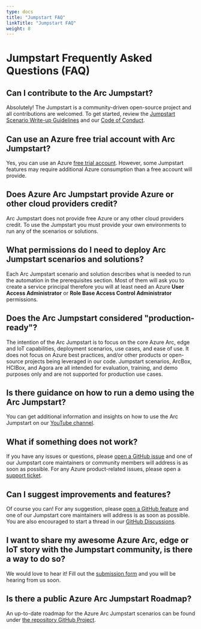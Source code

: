 ```yaml
---
type: docs
title: "Jumpstart FAQ"
linkTitle: "Jumpstart FAQ"
weight: 8
---
```


# Jumpstart Frequently Asked Questions (FAQ)

## Can I contribute to the Arc Jumpstart?

Absolutely! The Jumpstart is a community-driven open-source project and all contributions are welcomed. To get started, review the [Jumpstart Scenario Write-up Guidelines](../contributing/) and our [Code of Conduct](../../CODE_OF_CONDUCT.md).

## Can use an Azure free trial account with Arc Jumpstart?

Yes, you can use an Azure [free trial account](https://azure.microsoft.com/free). However, some Jumpstart features may require additional Azure consumption than a free account will provide.

## Does Azure Arc Jumpstart provide Azure or other cloud providers credit?

Arc Jumpstart does not provide free Azure or any other cloud providers credit. To use the Jumpstart you must provide your own environments to run any of the scenarios or solutions.

## What permissions do I need to deploy Arc Jumpstart scenarios and solutions?

Each Arc Jumpstart scenario and solution describes what is needed to run the automation in the prerequisites section. Most of them will ask you to create a service principal therefore you will at least need an Azure **User Access Administrator** or
**Role Base Access Control Administrator** permissions.

## Does the Arc Jumpstart considered "production-ready"?

The intention of the Arc Jumpstart is to focus on the core Azure Arc, edge and IoT capabilities, deployment scenarios, use cases, and ease of use. It does not focus on Azure best practices, and/or other products or open-source projects being leveraged in our code. Jumpstart scenarios, ArcBox, HCIBox, and Agora are all intended for evaluation, training, and demo purposes only and are not supported for production use cases.

## Is there guidance on how to run a demo using the Arc Jumpstart?

You can get additional information and insights on how to use the Arc Jumpstart on our [YouTube channel](https://www.youtube.com/@azurearcjumpstart).

## What if something does not work?

If you have any issues or questions, please [open a GitHub issue](https://aka.ms/JumpstartIssue) and one of our Jumpstart core maintainers or community members will address is as soon as possible. For any Azure product-related issues, please open a [support ticket](https://azure.microsoft.com/support/create-ticket).

## Can I suggest improvements and features?

Of course you can! For any suggestion, please [open a GitHub feature](https://aka.ms/JumpstartFeature) and one of our Jumpstart core maintainers will address is as soon as possible. You are also encouraged to start a thread in our [GitHub Discussions](https://aka.ms/JumpstartDiscussions).

## I want to share my awesome Azure Arc, edge or IoT story with the Jumpstart community, is there a way to do so?

We would love to hear it! Fill out the [submission form](https://aka.ms/JumpstartLightningGuest) and you will be hearing from us soon.

## Is there a public Azure Arc Jumpstart Roadmap?

An up-to-date roadmap for the Azure Arc Jumpstart scenarios can be found under [the repository GitHub Project](https://aka.ms/JumpstartRoadmap).
